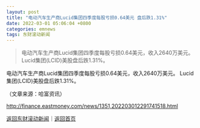 ```yaml
---
layout: post
title: "电动汽车生产商Lucid集团四季度每股亏损0.64美元 盘后跌1.31%"
date: 2022-03-01 05:06:04 +0800
categories: emnews
tags: 东财滚动新闻
---
```

> 电动汽车生产商Lucid集团四季度每股亏损0.64美元，收入2640万美元。 Lucid集团(LCID)美股盘后跌1.31%。

<p>电动汽车生产商Lucid集团四季度每股亏损0.64美元，收入2640万美元。 Lucid集团(LCID)美股盘后跌1.31%。</p><p class="em_media">（文章来源：哈富资讯）</p>

<http://finance.eastmoney.com/news/1351,202203012291741518.html>

[返回东财滚动新闻](//finews.withounder.com/emnews/)｜[返回首页](//finews.withounder.com/)